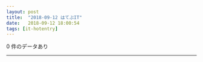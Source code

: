 ```yaml
---
layout: post
title:  "2018-09-12 はてぶIT"
date:   2018-09-12 18:00:54
tags: [it-hotentry]
---
```

0 件のデータあり

<hr>
